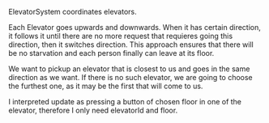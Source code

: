 ElevatorSystem coordinates elevators.

Each Elevator goes upwards and downwards. When it has certain direction, it follows it until there are no more
request that requieres going this direction, then it switches direction. This approach ensures that there will be no starvation and each person finally can leave at its floor.

We want to pickup an elevator that is closest to us and goes in the same direction as we want. If there is no such
elevator, we are going to choose the furthest one, as it may be the first that will come to us.

I interpreted update as pressing a button of chosen floor in one of the elevator, therefore I only need
elevatorId and floor.